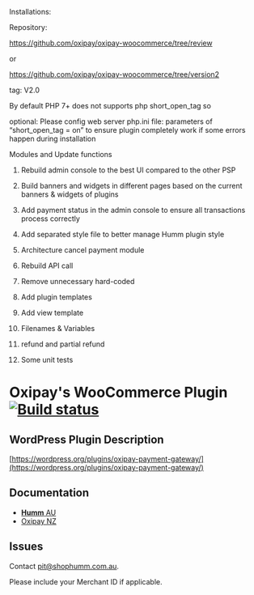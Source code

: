 
Installations:

Repository:

https://github.com/oxipay/oxipay-woocommerce/tree/review

or

https://github.com/oxipay/oxipay-woocommerce/tree/version2


tag: V2.0


By default PHP 7+ does not supports php short_open_tag so

optional: Please config web server php.ini file: parameters of “short_open_tag = on” to ensure plugin completely work if some errors happen during installation


Modules and Update functions 

1. Rebuild admin console to the best UI compared to the other PSP

2. Build banners and widgets in different pages based on the current  banners & widgets of plugins

3. Add payment status in the admin console to ensure all transactions process correctly

4. Add separated style file to better manage Humm plugin style

5. Architecture cancel payment module

6. Rebuild API call

7. Remove unnecessary hard-coded

8. Add plugin templates

9. Add view template

10. Filenames & Variables

11. refund and partial refund

12. Some unit tests


# Oxipay's WooCommerce Plugin [![Build status](https://ci.appveyor.com/api/projects/status/jgrgyfkq3147nh8l?svg=true)](https://ci.appveyor.com/project/oxipay/oxipay-woocommerce)

## WordPress Plugin Description
[https://wordpress.org/plugins/oxipay-payment-gateway/](https://wordpress.org/plugins/oxipay-payment-gateway/)

## Documentation
* [**Humm** AU](https://docs.shophumm.com.au/platforms/woocommerce/)
* [Oxipay NZ](http://docs.oxipay.co.nz/platforms/woocommerce/)

## Issues

Contact [pit@shophumm.com.au](mailto:pit@shophumm.com.au).

Please include your Merchant ID if applicable.